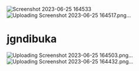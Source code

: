 ![Screenshot 2023-06-25 164533](https://github.com/Ikikk/jgndibuka/assets/90395116/67d733da-5a02-4096-b6ca-81715f147424)
![Uploading Screenshot 2023-06-25 164517.png…]()
# jgndibuka
![Uploading Screenshot 2023-06-25 164503.png…]()
![Uploading Screenshot 2023-06-25 164432.png…]()
